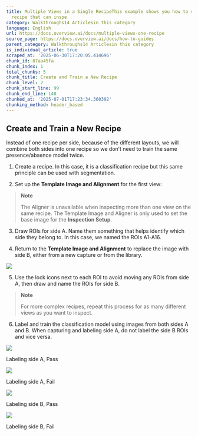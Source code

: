 ```yaml
---
title: Multiple Views in a Single RecipeThis example shows you how to set up a single
  recipe that can inspe
category: Walkthroughs14 Articlesin this category
language: English
url: https://docs.overview.ai/docs/multiple-views-one-recipe
source_page: https://docs.overview.ai/docs/how-to-guides
parent_category: Walkthroughs14 Articlesin this category
is_individual_article: true
scraped_at: '2025-06-30T17:20:05.414696'
chunk_id: 87aa45fa
chunk_index: 1
total_chunks: 5
chunk_title: Create and Train a New Recipe
chunk_level: 2
chunk_start_line: 99
chunk_end_line: 148
chunked_at: '2025-07-01T17:23:34.360392'
chunking_method: header_based
---
```


## Create and Train a New Recipe

Instead of one recipe per side, because of the different layouts, we will combine both sides into one recipe so we don’t need to train the same presence/absence model twice.

  1. Create a recipe. In this case, it is a classification recipe but this same principle can be used with segmentation.

  2. Set up the **Template Image and Alignment** for the first view:  


> **Note**
> 
> The Aligner is unavailable when inspecting more than one view on the same recipe. The Template Image and Aligner is only used to set the base image for the **Inspection Setup**.

  3. Draw ROIs for side A. Name them something that helps identify which side they belong to. In this case, we named the ROIs A1-A16.   


  4. Return to the **Template Image and Alignment** to replace the image with side B, either from a new capture or from the library.  
  
![](https://cdn.document360.io/863daf20-40fe-49e9-9c91-e3c6cfba55d1/Images/Documentation/image\(79\).png)

  5. Use the lock icons next to each ROI to avoid moving any ROIs from side A, then draw and name the ROIs for side B.  


> **Note**
> 
> For more complex recipes, repeat this process for as many different views as you want to inspect.

  6. Label and train the classification model using images from both sides A and B. When capturing and labeling side A, do not label the side B ROIs and vice versa.  


![](https://cdn.document360.io/863daf20-40fe-49e9-9c91-e3c6cfba55d1/Images/Documentation/image\(84\).png)

Labeling side A, Pass

![](https://cdn.document360.io/863daf20-40fe-49e9-9c91-e3c6cfba55d1/Images/Documentation/image\(85\).png)

Labeling side A, Fail

![](https://cdn.document360.io/863daf20-40fe-49e9-9c91-e3c6cfba55d1/Images/Documentation/image\(82\).png)

Labeling side B, Pass

![](https://cdn.document360.io/863daf20-40fe-49e9-9c91-e3c6cfba55d1/Images/Documentation/image\(83\).png)

Labeling side B, Fail



